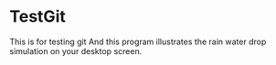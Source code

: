 # TestGit
This is for testing git
And this program illustrates the rain water drop simulation on your desktop screen.
